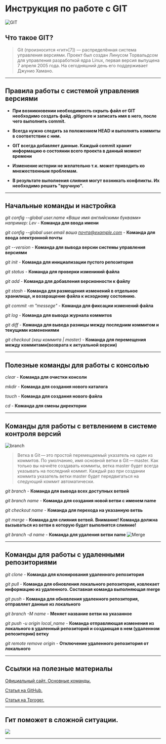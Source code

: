 # Инструкция по работе с GIT
![GIT](https://sudo.ubuntu-tr.net/assets/post/git-surum-kontrol-sistemi/card_1.png)
## Что такое GIT?
>Git (произносится «гит»[7]) — распределённая система управления версиями. Проект был создан Линусом Торвальдсом для управления разработкой ядра Linux, первая версия выпущена 7 апреля 2005 года. На сегодняшний день его поддерживает Джунио Хамано.
***
## Правила работы с системой управления версиями

* __При возникновении необходимость скрыть файл от GIT необходимо создать файд .gitignore и записать имя в него, после чего выполнить commit.__

* __Всегда нужно следить за положением HEAD и выполнять коммиты в соответствии с ним.__

* __GIT всегда добавляет данные. Каждый commit хранит информацию о состоянии всего проекта в
данный момент времени__

* __Изменение истории не желательно т.к. может приводить ко множественным проблемам.__

* __В результате выполнения слияния могут возникать конфликты. Их необходимо решать "вручную".__

***
## Начальные команды и настройка

*git config --global user.name «Ваше имя английскими буквами»
например: Lev* - **Команда для ввода имени**

*git config --global user.email ваша почта@example.com* - **Команда для ввода электронной почты**

*git --version* - **Команда для вывода версии системы управления версиями**

*git init* - **Команда для инициализации пустого репозитория**

*git status* - **Команда для проверки измениний файла**

*git add* - **Команда для добавления версионности к файлу**

*git stash* - **Команда для размещения изменений в отдельное хранилище, и возвращение файла к исходному состоянию.**

*git commit -m "messege"* - **Команда для фиксации изменений файла**

*git log* - **Команда для вывода журнала коммитов**

*git diff* - **Команда для вывода разницы между последним коммитом и текущими изменениями**

*git checkout (хеш коммита | master)* - **Команда для перемещения между коммитами(возврата к актуальной версии)**

***
## Полезные команды для работы с консолью
*clear* - **Команда для очистки консоли**

*mkdir* - **Команда для создания нового каталога**

*touch* - **Команда для создания нового файла**

*cd* - **Команда для смены директории**
***

## Команды для работы с ветвлением в системе контроля версий
![branch](https://avatars.mds.yandex.net/i?id=d0c1e4afafc5a6c9eccba4e1dcc747f2-5302823-images-thumbs&n=13)
>Ветка в Git — это простой перемещаемый указатель на один из коммитов. По умолчанию, имя основной ветки в Git — master. Как только вы начнёте создавать коммиты, ветка master будет всегда указывать на последний коммит. Каждый раз при создании коммита указатель ветки master будет передвигаться на следующий коммит автоматически.

*git branch* - **Команда для вывода всех доступных ветвей**

*git branch name* - **Команда для создания новой ветви с именем name**

*git checkout name* - **Команда для перехода на указанную ветвь**

*git merge* - **Команда для слияния ветвей. __Внимание!__ Команда должна вызываться из ветви в которую будет выполнятся слияние!**

*git branch -d name* - **Команда для удаления ветви name**
![Merge](https://avatars.mds.yandex.net/i?id=e073a5725613899d2569ff9d69500d98-3713366-images-thumbs&n=13)
***

## Команды для работы с удаленными репозиториями
*git clone* - **Команда для клонирования удаленного репозитория**

*git pull* - **Команда для обновления локального репозитория, извлекает информацию из удаленного. Составная команда выполняющая merge**

*git push* - **Команда для обновления удаленного репозитория, отправляет данные из локального**

*git branch -M name* - **Меняет название ветви на указанное**

*git push -u origin local_name* - **Команда отправляющая изменения из локального в удаленный репозиторий и создающая в нем (удаленном репозитории) ветку**

*git remote remove origin* - **Отключение удаленного репозитория от локального**
***
## Ссылки на полезные материалы
[Официальный сайт. Основные команды.](https://git-scm.com/book/ru/v2/Приложение-C%3A-Команды-Git-Основные-команды)

[Статья на GitHub.](https://github.com/cyberspacedk/Git-commands)

[Статья на Tproger.](https://github.com/cyberspacedk/Git-commands)


***
## Гит поможет в сложной ситуации. 
![](https://highload.today/wp-content/uploads/2021/08/GITHAB.jpeg)
***